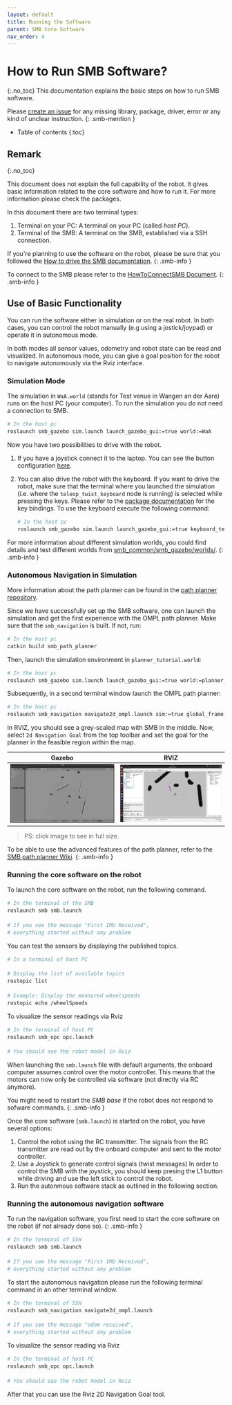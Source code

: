 ```yaml
---
layout: default
title: Running the Software
parent: SMB Core Software
nav_order: 4
---
```


# How to Run SMB Software?
{:.no_toc}
This documentation explains the basic steps on how to run SMB software.

Please [create an issue](https://github.com/ETHZ-RobotX/SuperMegaBot/issues/new) for any missing library, package, driver, error or any kind of unclear instruction.
{: .smb-mention }

* Table of contents
{:toc}

## Remark
{:.no_toc}

This document does not explain the full capability of the robot. It gives basic information related to the core software and how to run it. For more information please check the packages.

In this document there are two terminal types:

1. Terminal on your PC: A terminal on your PC (called _host PC_).
2. Terminal of the SMB: A terminal on the SMB, established via a SSH connection.

If you're planning to use the software on the robot, please be sure that you followed the [How to drive the SMB documentation](../robot-operation/HowToDriveTheSMB.md).
{: .smb-info }

To connect to the SMB please refer to the [HowToConnectSMB Document](../robot-operation/HowToConnectToSMB.md).
{: .smb-info }

## Use of Basic Functionality

You can run the software either in simulation or on the real robot. In both cases, you can control the robot manually (e.g using a jostick/joypad) or operate it in autonomous mode.

In both modes all sensor values, odometry and robot state can be read and visualized. In autonomous mode, you can give a goal position for the robot to navigate autonomously via the Rviz interface.

### Simulation Mode

The simulation in `WaA.world` (stands for Test venue in Wangen an der Aare) runs on the host PC (your computer). To run the simulation you do not need a connection to SMB.

```bash
# In the host pc
roslaunch smb_gazebo sim.launch launch_gazebo_gui:=true world:=WaA
```

Now you have two possibilities to drive with the robot.

1. If you have a joystick connect it to the laptop. You can see the button configuration [here](../NotionsAndDevices.md#joystick).
2. You can also drive the robot with the keyboard. If you want to drive the robot, make sure that the terminal where you launched the simulation (i.e. where the `teleop_twist_keyboard` node is running) is selected while pressing the keys. Please refer to the [package documentation](http://wiki.ros.org/teleop_twist_keyboard#Controls) for the key bindings. To use the keyboard execute the following command:

    ```bash
    # In the host pc
    roslaunch smb_gazebo sim.launch launch_gazebo_gui:=true keyboard_teleop:=true
    ```

For more information about different simulation worlds, you could find details and test different worlds from [smb_common/smb_gazebo/worlds/](https://github.com/ETHZ-RobotX/smb_common/tree/master/smb_gazebo/worlds).
{: .smb-info }

### Autonomous Navigation in Simulation

More information about the path planner can be found in the [path planner repository](https://github.com/ETHZ-RobotX/smb_path_planner).

Since we have successfully set up the SMB software, one can launch the simulation and get the first experience with the OMPL path planner.
Make sure that the `smb_navigation` is built. If not, run:

```bash
# In the host pc
catkin build smb_path_planner
```

Then, launch the simulation environment in `planner_tutorial.world`:

```bash
# In the host pc
roslaunch smb_gazebo sim.launch launch_gazebo_gui:=true world:=planner_tutorial
```

Subsequently, in a second terminal window launch the OMPL path planner:

```bash
# In the host pc
roslaunch smb_navigation navigate2d_ompl.launch sim:=true global_frame:=tracking_camera_odom
```

In RVIZ, you should see a grey-scaled map with SMB in the middle. Now, select `2d Navigation Goal` from the top toolbar and set the goal for the planner in the feasible region within the map.

| Gazebo | RVIZ |
| ------------------ | ------------------ |
| <a href="../images/gazebo_viz.png" target="_blank"><img src="../images/gazebo_viz.png" alt="gazebo_viz" style="zoom: 30%;" /></a> | <a href="../images/rviz_viz.png" target="_blank"><img src="../images/rviz_viz.png" alt="rviz_viz" style="zoom: 30%;" /></a> |

> PS: click image to see in full size.

To be able to use the advanced features of the path planner, refer to the [SMB path planner Wiki](https://github.com/ETHZ-RobotX/smb_path_planner/wiki).
{: .smb-info }

### Running the core software on the robot

To launch the core software on the robot, run the following command.

```bash
# In the terminal of the SMB
roslaunch smb smb.launch

# If you see the message "First IMU Received",
# everything started without any problem
```

You can test the sensors by displaying the published topics.

```bash
# In a terminal of host PC

# Display the list of available topics
rostopic list

# Example: Display the measured wheelspeeds
rostopic echo /wheelSpeeds
```

To visualize the sensor readings via Rviz

```bash
# In the terminal of host PC
roslaunch smb_opc opc.launch

# You should see the robot model in Rviz
```

When launching the `smb.launch` file with default arguments, the onboard computer assumes control over the motor controller. This means that the motors can now only be controlled via software (not directly via RC anymore).

You might need to restart the _SMB base_ if the robot does not respond to sofware commands.
{: .smb-info }

Once the core software (`smb.launch`) is started on the robot, you have several options:

1. Control the robot using the RC transmitter. The signals from the RC transmitter are read out by the onboard computer and sent to the motor controller.
2. Use a Joystick to generate control signals (twist messages) In order to control the SMB with the joystick, you should keep presing the L1 button while driving and use the left stick to control the robot.
3. Run the autonmous software stack as outlined in the following section.

### Running the autonomous navigation software

To run the navigation software, you first need to start the core software on the robot (if not already done so).
{: .smb-info }

```bash
# In the terminal of SSH
roslaunch smb smb.launch

# If you see the message "First IMU Received",
# everything started without any problem
```

To start the autonomous navigation please run the following terminal command in an other terminal window.

```bash
# In the terminal of SSH
roslaunch smb_navigation navigate2d_ompl.launch

# If you see the message "odom received",
# everything started without any problem
```

To visualize the sensor reading via Rviz

```bash
# In the terminal of host PC
roslaunch smb_opc opc.launch

# You should see the robot model in Rviz
```

After that you can use the Rviz 2D Navigation Goal tool.
